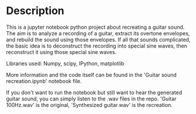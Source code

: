# Description

This is a jupyter notebook python project about recreating a guitar sound. The aim is to analyze a recording of a guitar, extract its overtone envelopes, and rebuild the sound using those envelopes. If all that sounds complicated, the basic idea is to deconstruct the recording into special sine waves, then reconstruct it using those special sine waves.

Libraries used: Numpy, scipy, IPython, matplotlib

More information and the code itself can be found in the 'Guitar sound recreation.ipynb' notebook file.

If you don't want to run the notebook but still want to hear the generated guitar sound, you can simply listen to the .wav files in the repo. 'Guitar 100Hz.wav' is the original, 'Synthesized guitar.wav' is the recreation.